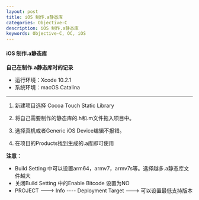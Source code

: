 ```yaml
---
layout: post
title: iOS 制作.a静态库
categories: Objective-C
description: iOS 制作.a静态库
keywords: Objective-C, OC, iOS
---
```



#### iOS 制作.a静态库

**自己在制作.a静态库时的记录**
- 运行环境：Xcode 10.2.1
- 系统环境：macOS Catalina

------------
1. 新建项目选择 Cocoa Touch Static Library

2. 将自己需要制作的静态库的.h和.m文件拖入项目中。

3. 选择真机或者Generic iOS Device编辑不报错。

4. 在项目的Products找到生成的.a库即可使用

**注意：**
- Build Setting 中可以设置arm64，armv7，armv7s等。选择越多.a静态库文件越大
- 关闭Build Setting 中的Enable Bitcode 设置为NO
- PROJECT ---> Info ---- Deployment Target ---> 可以设置最低支持版本
